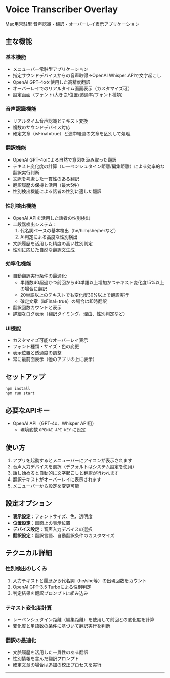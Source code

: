 # Voice Transcriber Overlay

Mac用常駐型 音声認識・翻訳・オーバーレイ表示アプリケーション

## 主な機能

### 基本機能
- メニューバー常駐型アプリケーション
- 指定サウンドデバイスからの音声取得→OpenAI Whisper APIで文字起こし
- OpenAI GPT-4oを使用した高精度翻訳
- オーバーレイでのリアルタイム画面表示（カスタマイズ可）
- 設定画面（フォント/大きさ/位置/透過率/フォント種類）

### 音声認識機能
- リアルタイム音声認識とテキスト変換
- 複数のサウンドデバイス対応
- 確定文章（isFinal=true）と途中経過の文章を区別して処理

### 翻訳機能
- OpenAI GPT-4oによる自然で意図を汲み取った翻訳
- テキスト変化度の計算（レーベンシュタイン距離/編集距離）による効率的な翻訳実行判断
- 文脈を考慮した一貫性のある翻訳
- 翻訳履歴の保持と活用（最大5件）
- 性別検出機能による話者の性別に適した翻訳

### 性別検出機能
- OpenAI APIを活用した話者の性別検出
- 二段階検出システム：
  1. 代名詞ベースの基本検出（he/him/she/herなど）
  2. AI判定による高度な性別検出
- 文脈履歴を活用した精度の高い性別判定
- 性別に応じた自然な翻訳文生成

### 効率化機能
- 自動翻訳実行条件の最適化:
  - 単語数40超過かつ前回から40単語以上増加かつテキスト変化度15%以上の場合に翻訳
  - 20単語以上のテキストでも変化度30%以上で翻訳実行
  - 確定文章（isFinal=true）の場合は即時翻訳
- 翻訳回数カウントと表示
- 詳細なログ表示（翻訳タイミング、理由、性別判定など）

### UI機能
- カスタマイズ可能なオーバーレイ表示
- フォント種類・サイズ・色の変更
- 表示位置と透過度の調整
- 常に最前面表示（他のアプリの上に表示）

## セットアップ
```bash
npm install
npm run start
```

## 必要なAPIキー
- OpenAI API（GPT-4o、Whisper API用）
  - 環境変数 `OPENAI_API_KEY` に設定

## 使い方
1. アプリを起動するとメニューバーにアイコンが表示されます
2. 音声入力デバイスを選択（デフォルトはシステム設定を使用）
3. 話し始めると自動的に文字起こしと翻訳が行われます
4. 翻訳テキストがオーバーレイに表示されます
5. メニューバーから設定を変更可能

## 設定オプション
- **表示設定**：フォントサイズ、色、透明度
- **位置設定**：画面上の表示位置
- **デバイス設定**：音声入力デバイスの選択
- **翻訳設定**：翻訳言語、自動翻訳条件のカスタマイズ

## テクニカル詳細

### 性別検出のしくみ
1. 入力テキストと履歴から代名詞（he/she等）の出現回数をカウント
2. OpenAI GPT-3.5 Turboによる性別判定
3. 判定結果を翻訳プロンプトに組み込み

### テキスト変化度計算
- レーベンシュタイン距離（編集距離）を使用して前回との変化度を計算
- 変化度と単語数の条件に基づいて翻訳実行を判断

### 翻訳の最適化
- 文脈履歴を活用した一貫性のある翻訳
- 性別情報を含んだ翻訳プロンプト
- 確定文章の場合は追加の校正プロセスを実行

---

